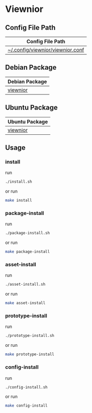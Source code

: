 
# Viewnior


## Config File Path

| Config File Path |
| --- |
| [~/.config/viewnior/viewnior.conf](./asset/overlay/etc/skel/.config/viewnior/viewnior.conf) |


## Debian Package

| Debian Package |
| --- |
| [viewnior](https://packages.debian.org/stable/viewnior) |




## Ubuntu Package

| Ubuntu Package |
| --- |
| [viewnior](https://packages.ubuntu.com/noble/viewnior) |




## Usage


### install

run

``` sh
./install.sh
```

or run

``` sh
make install
```


### package-install

run

``` sh
./package-install.sh
```

or run

``` sh
make package-install
```


### asset-install

run

``` sh
./asset-install.sh
```

or run

``` sh
make asset-install
```


### prototype-install

run

``` sh
./prototype-install.sh
```

or run

``` sh
make prototype-install
```


### config-install

run

``` sh
./config-install.sh
```

or run

``` sh
make config-install
```
